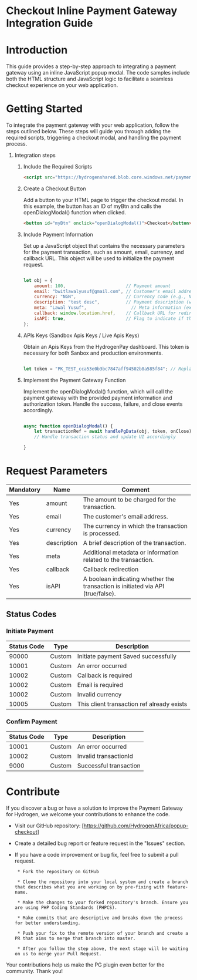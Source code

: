 # Checkout Inline Payment Gateway Integration Guide

# Introduction 

This guide provides a step-by-step approach to integrating a payment gateway using an inline JavaScript popup modal. The code samples include both the HTML structure and JavaScript logic to facilitate a seamless checkout experience on your web application.

# Getting Started

To integrate the payment gateway with your web application, follow the steps outlined below. These steps will guide you through adding the required scripts, triggering a checkout modal, and handling the payment process.

1.	Integration steps

    1.  Include the Required Scripts

        ```html
        <script src="https://hydrogenshared.blob.core.windows.net/paymentgateway/paymentGatewayIntegration_v1PROD.js" module></script>

        ```

    2. Create a Checkout Button

        Add a button to your HTML page to trigger the checkout modal. In this example, the button has an ID of myBtn and calls the openDialogModal() function when clicked.

        ```html
        <button id="myBtn" onclick="openDialogModal()">Checkout</button>

        ```

    3. Include Payment Information

        Set up a JavaScript object that contains the necessary parameters for the payment transaction, such as amount, email, currency, and callback URL. This object will be used to initialize the payment request.

        ```javascript

        let obj = {
            amount: 100,                       // Payment amount
            email: "bwitlawalyusuf@gmail.com", // Customer's email address
            currency: "NGN",                   // Currency code (e.g., NGN for Nigerian Naira)
            description: "test desc",          // Payment description (what the payment is for)
            meta: "Lawal Yusuf",                 // Meta information (extra info to be passed with the payment)
            callback: window.location.href,    // Callback URL for redirect after payment (can be replaced with your actual URL)
            isAPI: true,                       // Flag to indicate if the transaction is via API (set to true)
        };

        ```

    4. APIs Keys (Sandbox Apis Keys / Live Apis Keys)

        Obtain an Apis Keys from the HydrogenPay dashboard. This token is necessary for both Sanbox and production environments.
        
        ```javascript

        let token = "PK_TEST_cca53e0b3bc7847aff94502b8a585f84"; // Replace with actual Apis key
        ```

    5. Implement the Payment Gateway Function

        Implement the openDialogModal() function, which will call the payment gateway with the provided payment information and authorization token. Handle the success, failure, and close events accordingly.

        ```javascript

        async function openDialogModal() {
            let transactionRef = await handlePgData(obj, token, onClose);
            // Handle transaction status and update UI accordingly

        }

        ```

# Request Parameters

| Mandatory | Name        | Comment                                               |
|-----------|-------------|-------------------------------------------------------|
| Yes       | amount      | The amount to be charged for the transaction.         |
| Yes       | email       | The customer's email address.                         |
| Yes       | currency    | The currency in which the transaction is processed.   |
| Yes       | description | A brief description of the transaction.               |
| Yes       | meta        | Additional metadata or information related to the transaction. |
| Yes       | callback    | Callback redirection
| Yes       | isAPI       | A boolean indicating whether the transaction is initiated via API (true/false). |

## Status Codes

### Initiate Payment

| Status Code | Type   | Description                               |
|-------------|--------|-------------------------------------------|
| 90000       | Custom | Initiate payment Saved successfully       |
| 10001       | Custom | An error occurred                         |
| 10002       | Custom | Callback is required                      |
| 10002       | Custom | Email is required                          |
| 10002       | Custom | Invalid currency                          |
| 10005       | Custom | This client transaction ref already exists|

### Confirm Payment

| Status Code | Type   | Description                           |
|-------------|--------|---------------------------------------|
| 10001       | Custom | An error occurred                     |
| 10002       | Custom | Invalid transactionId                 |
| 9000        | Custom | Successful transaction                |

# Contribute

If you discover a bug or have a solution to improve the Payment Gateway for Hydrogen,
we welcome your contributions to enhance the code.

 * Visit our GitHub repository: [https://github.com/HydrogenAfrica/popup-checkout]

 * Create a detailed bug report or feature request in the "Issues" section.

 * If you have a code improvement or bug fix, feel free to submit a pull request.

        * Fork the repository on GitHub

        * Clone the repository into your local system and create a branch that describes what you are working on by pre-fixing with feature-name.

        * Make the changes to your forked repository's branch. Ensure you are using PHP Coding Standards (PHPCS).

        * Make commits that are descriptive and breaks down the process for better understanding.

        * Push your fix to the remote version of your branch and create a PR that aims to merge that branch into master.
        
        * After you follow the step above, the next stage will be waiting on us to merge your Pull Request.

 Your contributions help us make the PG plugin even better for the community. Thank you!

